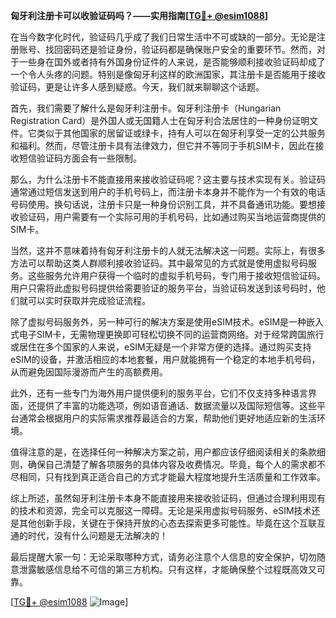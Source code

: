 **匈牙利注册卡可以收验证码吗？——实用指南[[TG💪+ @esim1088](https://t.me/s/esim1088)]**

在当今数字化时代，验证码几乎成了我们日常生活中不可或缺的一部分。无论是注册账号、找回密码还是验证身份，验证码都是确保账户安全的重要环节。然而，对于一些身在国外或者持有外国身份证件的人来说，是否能够顺利接收验证码却成了一个令人头疼的问题。特别是像匈牙利这样的欧洲国家，其注册卡是否能用于接收验证码，更是让许多人感到疑惑。今天，我们就来聊聊这个话题。

首先，我们需要了解什么是匈牙利注册卡。匈牙利注册卡（Hungarian Registration Card）是外国人或无国籍人士在匈牙利合法居住的一种身份证明文件。它类似于其他国家的居留证或绿卡，持有人可以在匈牙利享受一定的公共服务和福利。然而，尽管注册卡具有法律效力，但它并不等同于手机SIM卡，因此在接收短信验证码方面会有一些限制。

那么，为什么注册卡不能直接用来接收验证码呢？这主要与技术实现有关。验证码通常通过短信发送到用户的手机号码上，而注册卡本身并不能作为一个有效的电话号码使用。换句话说，注册卡只是一种身份识别工具，并不具备通讯功能。要想接收验证码，用户需要有一个实际可用的手机号码，比如通过购买当地运营商提供的SIM卡。

当然，这并不意味着持有匈牙利注册卡的人就无法解决这一问题。实际上，有很多方法可以帮助这类人群顺利接收验证码。其中最常见的方式就是使用虚拟号码服务。这些服务允许用户获得一个临时的虚拟手机号码，专门用于接收短信验证码。用户只需将此虚拟号码提供给需要验证的服务平台，当验证码发送到该号码时，他们就可以实时获取并完成验证流程。

除了虚拟号码服务外，另一种可行的解决方案是使用eSIM技术。eSIM是一种嵌入式电子SIM卡，无需物理更换即可轻松切换不同的运营商网络。对于经常跨国旅行或居住在多个国家的人来说，eSIM无疑是一个非常方便的选择。通过购买支持eSIM的设备，并激活相应的本地套餐，用户就能拥有一个稳定的本地手机号码，从而避免因国际漫游而产生的高额费用。

此外，还有一些专门为海外用户提供便利的服务平台，它们不仅支持多种语言界面，还提供了丰富的功能选项，例如语音通话、数据流量以及国际短信等。这些平台通常会根据用户的实际需求推荐最适合的方案，帮助他们更好地适应新的生活环境。

值得注意的是，在选择任何一种解决方案之前，用户都应该仔细阅读相关的条款细则，确保自己清楚了解各项服务的具体内容及收费情况。毕竟，每个人的需求都不尽相同，只有找到真正适合自己的方式才能最大程度地提升生活质量和工作效率。

综上所述，虽然匈牙利注册卡本身不能直接用来接收验证码，但通过合理利用现有的技术和资源，完全可以克服这一障碍。无论是采用虚拟号码服务、eSIM技术还是其他创新手段，关键在于保持开放的心态去探索更多可能性。毕竟在这个互联互通的时代，没有什么问题是无法解决的！

最后提醒大家一句：无论采取哪种方式，请务必注意个人信息的安全保护，切勿随意泄露敏感信息给不可信的第三方机构。只有这样，才能确保整个过程既高效又可靠。

[[TG💪+ @esim1088](https://t.me/s/esim1088) ![Image](https://i.postimg.cc/4NQfJmqS/Snipaste-2025-05-13-00-14-12.png)]